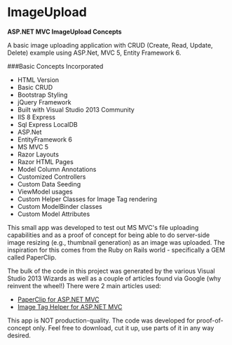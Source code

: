ImageUpload
===========

**ASP.NET MVC ImageUpload Concepts**

A basic image uploading application with CRUD (Create, Read, Update, Delete) example using ASP.Net, MVC 5, Entity Framework 6.

###Basic Concepts Incorporated

* HTML Version
* Basic CRUD
* Bootstrap Styling
* jQuery Framework
* Built with Visual Studio 2013 Community
* IIS 8 Express
* Sql Express LocalDB
* ASP.Net
* EntityFramework 6
* MS MVC 5
* Razor Layouts
* Razor HTML Pages
* Model Column Annotations
* Customized Controllers
* Custom Data Seeding
* ViewModel usages
* Custom Helper Classes for Image Tag rendering
* Custom ModelBinder classes
* Custom Model Attributes

This small app was developed to test out MS MVC's file uploading capabilities and as a proof of concept for being able to do server-side image resizing (e.g., thumbnail generation) as an image was uploaded. The inspiration for this comes from the Ruby on Rails world - specifically a GEM called PaperClip.

The bulk of the code in this project was generated by the various Visual Studio 2013 Wizards as well as a couple of articles found via Google (why reinvent the wheel!) There were 2 main articles used:

* [PaperClip for ASP.NET MVC](stackoverflow.com/questions/5013824/paperclip-for-asp-net-mvc)
* [Image Tag Helper for ASP.NET MVC](http://www.c-sharpcorner.com/Blogs/8622/Asp-Net-mvc-imagefor-htmlhelper.aspx)

This app is NOT production-quality. The code was developed for proof-of-concept only. Feel free to download, cut it up, use parts of it in any way desired.

